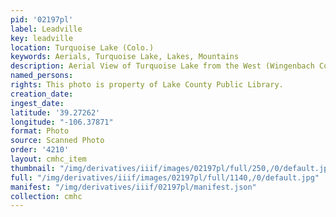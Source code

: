 ```yaml
---
pid: '02197pl'
label: Leadville
key: leadville
location: Turquoise Lake (Colo.)
keywords: Aerials, Turquoise Lake, Lakes, Mountains
description: Aerial View of Turquoise Lake from the West (Wingenbach Collection)
named_persons: 
rights: This photo is property of Lake County Public Library.
creation_date: 
ingest_date: 
latitude: '39.27262'
longitude: "-106.37871"
format: Photo
source: Scanned Photo
order: '4210'
layout: cmhc_item
thumbnail: "/img/derivatives/iiif/images/02197pl/full/250,/0/default.jpg"
full: "/img/derivatives/iiif/images/02197pl/full/1140,/0/default.jpg"
manifest: "/img/derivatives/iiif/02197pl/manifest.json"
collection: cmhc
---
```

